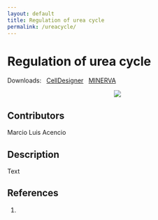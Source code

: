 ```yaml
---
layout: default
title: Regulation of urea cycle
permalink: /ureacycle/
---
```


# Regulation of urea cycle

Downloads: &nbsp; 
[CellDesigner](../downloads/F007-10.xml) &nbsp;
[MINERVA](https://mreg.elixir-luxembourg.org/minerva/index.xhtml?id=F007-10) &nbsp;

<p align="middle"><a href="/inos/"><img id="image" src="/downloads/F007-inos.png"/></a></p>

## Contributors 

Marcio Luis Acencio  

## Description 

Text

## References

1. 



